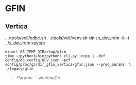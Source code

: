 # GFIN

## Vertica
. ./tools/vcli/odbc.sh
. ./tools/vcli/venv.sh
kinit s_dev_rdm -k -t ../s_dev_rdm.keytab




```
export G3_TEMP_DIR=/tmp/gfin
time ~/python3/bin/python3 cli.py -nopp 1 -dcf config/db_config.DEV.json -pcf config/proc/g3/dir_gfin_vertica/gfin.json --proc_params  \
./legacy/gfin  
```

> Params:
>    --workingDir















 




